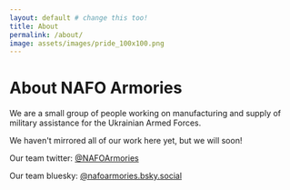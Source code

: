 ```yaml
---
layout: default # change this too!
title: About
permalink: /about/
image: assets/images/pride_100x100.png
---
```


# About NAFO Armories

We are a small group of people working on manufacturing and supply of military assistance for the Ukrainian Armed Forces.

We haven't mirrored all of our work here yet, but we will soon!

Our team twitter: [@NAFOArmories](https://twitter.com/NAFOArmories)

Our team bluesky: [@nafoarmories.bsky.social](https://bsky.app/profile/nafoarmories.bsky.social)